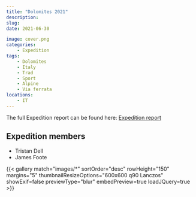 ```yaml
---
title: "Dolomites 2021"
description: 
slug: 
date: 2021-06-30

image: cover.png
categories:
    - Expedition
tags:
    - Dolomites
    - Italy
    - Trad
    - Sport
    - Alpine
    - Via ferrata
locations:
    - IT
---
```


The full Expedition report can be found here:
[Expedition report](/documents/dolomites_2021.pdf)

## Expedition members
- Tristan Dell
- James Foote

{{< gallery match="images/*" sortOrder="desc" rowHeight="150" margins="5" thumbnailResizeOptions="600x600 q90 Lanczos" showExif=false previewType="blur" embedPreview=true loadJQuery=true >}}
